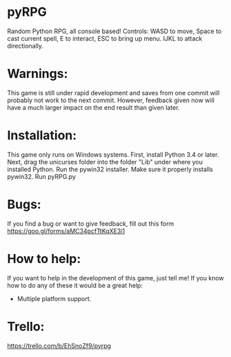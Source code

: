 # pyRPG
Random Python RPG, all console based!
Controls: WASD to move, Space to cast current spell, E to interact, ESC to bring up menu. IJKL to attack directionally.

# Warnings:
This game is still under rapid development and saves from one commit will probably not work to the next commit. However, feedback given now will have a much larger impact on the end result than given later.

# Installation:
This game only runs on Windows systems. 
First, install Python 3.4 or later.
Next, drag the unicurses folder into the folder "Lib" under where you installed Python.
Run the pywin32 installer. Make sure it properly installs pywin32.
Run pyRPG.py

# Bugs:
If you find a bug or want to give feedback, fill out this form https://goo.gl/forms/aMC34pcfTtKqXE3i1

# How to help:
If you want to help in the development of this game, just tell me!
If you know how to do any of these it would be a great help:
- Multiple platform support.
# Trello:
https://trello.com/b/EhSnoZf9/pyrpg
